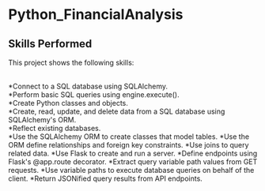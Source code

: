 # Python_FinancialAnalysis



## Skills Performed

This project shows the following skills: <br><br>

*Connect to a SQL database using SQLAlchemy.<br>
*Perform basic SQL queries using engine.execute().<br>
*Create Python classes and objects.<br>
*Create, read, update, and delete data from a SQL database using SQLAlchemy's ORM.<br>
*Reflect existing databases.<br>
*Use the SQLAlchemy ORM to create classes that model tables.
*Use the ORM define relationships and foreign key constraints.
*Use joins to query related data.
*Use Flask to create and run a server.
*Define endpoints using Flask's @app.route decorator.
*Extract query variable path values from GET requests.
*Use variable paths to execute database queries on behalf of the client.
*Return JSONified query results from API endpoints.